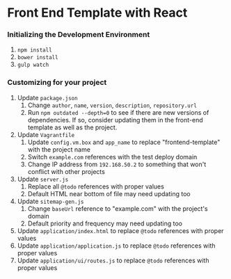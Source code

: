# Front End Template with React

### Initializing the Development Environment
1. `npm install`
1. `bower install`
1. `gulp watch`

### Customizing for your project
1. Update `package.json`
    1. Change `author`, `name`, `version`, `description`, `repository.url`
    1. Run `npm outdated --depth=0` to see if there are new versions of dependencies.
       If so, consider updating them in the front-end template as well as the project.
1. Update `Vagrantfile`
    1. Update `config.vm.box` and `app_name` to replace "frontend-template" with the project name
    1. Switch `example.com` references with the test deploy domain
    1. Change IP address from `192.168.50.2` to something that won't conflict with other projects
1. Update `server.js`
    1. Replace all `@todo` references with proper values
    1. Default HTML near bottom of file may need updating too
1. Update `sitemap-gen.js`
    1. Change `baseUrl` reference to "example.com" with the project's domain
    1. Default priority and frequency may need updating too
1. Update `application/index.html` to replace `@todo` references with proper values
1. Update `application/application.js` to replace `@todo` references with proper values
1. Update `application/ui/routes.js` to replace `@todo` references with proper values
